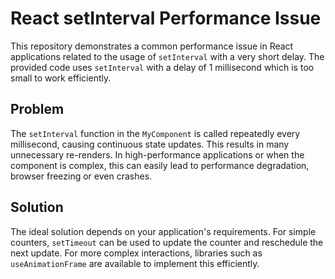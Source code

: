 # React setInterval Performance Issue
This repository demonstrates a common performance issue in React applications related to the usage of `setInterval` with a very short delay.  The provided code uses `setInterval` with a delay of 1 millisecond which is too small to work efficiently.

## Problem
The `setInterval` function in the `MyComponent` is called repeatedly every millisecond, causing continuous state updates.  This results in many unnecessary re-renders.  In high-performance applications or when the component is complex, this can easily lead to performance degradation, browser freezing or even crashes.

## Solution
The ideal solution depends on your application's requirements.  For simple counters, `setTimeout` can be used to update the counter and reschedule the next update.
For more complex interactions, libraries such as `useAnimationFrame` are available to implement this efficiently.